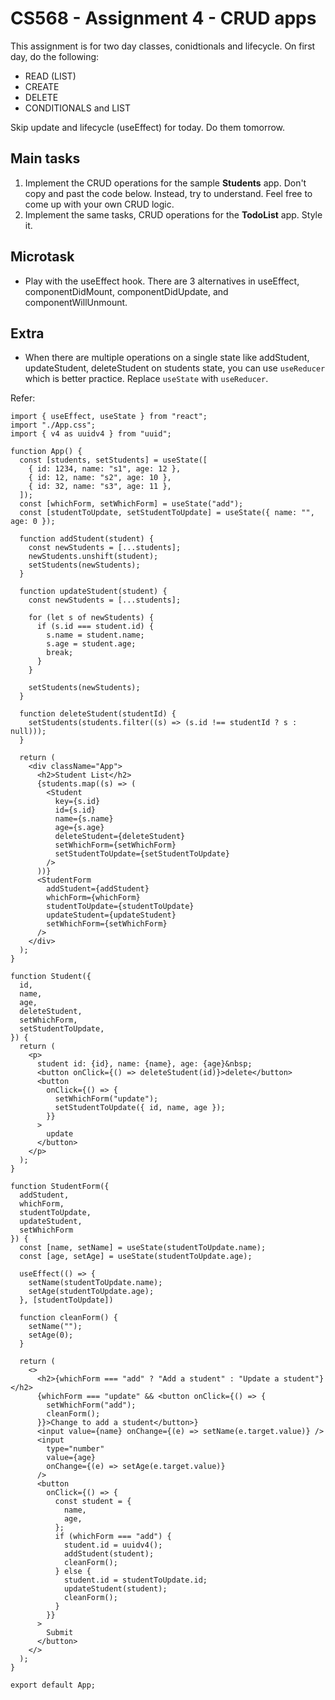 # CS568 - Assignment 4 - CRUD apps

This assignment is for two day classes, conidtionals and lifecycle.
On first day, do the following:
* READ (LIST)
* CREATE
* DELETE
* CONDITIONALS and LIST

Skip update and lifecycle (useEffect) for today. Do them tomorrow.

## Main tasks
1. Implement the CRUD operations for the sample **Students** app. Don't copy and past the code below. Instead, try to understand. Feel free to come up with your own CRUD logic.
2. Implement the same tasks, CRUD operations for the **TodoList** app. Style it.

## Microtask
* Play with the useEffect hook. There are 3 alternatives in useEffect, componentDidMount, componentDidUpdate, and componentWillUnmount.

## Extra
* When there are multiple operations on a single state like addStudent, updateStudent, deleteStudent on students state, you can use `useReducer` which is better practice. Replace `useState` with `useReducer`.

Refer:
```
import { useEffect, useState } from "react";
import "./App.css";
import { v4 as uuidv4 } from "uuid";

function App() {
  const [students, setStudents] = useState([
    { id: 1234, name: "s1", age: 12 },
    { id: 12, name: "s2", age: 10 },
    { id: 32, name: "s3", age: 11 },
  ]);
  const [whichForm, setWhichForm] = useState("add");
  const [studentToUpdate, setStudentToUpdate] = useState({ name: "", age: 0 });

  function addStudent(student) {
    const newStudents = [...students];
    newStudents.unshift(student);
    setStudents(newStudents);
  }

  function updateStudent(student) {
    const newStudents = [...students];

    for (let s of newStudents) {
      if (s.id === student.id) {
        s.name = student.name;
        s.age = student.age;
        break;
      }
    }

    setStudents(newStudents);
  }

  function deleteStudent(studentId) {
    setStudents(students.filter((s) => (s.id !== studentId ? s : null)));
  }

  return (
    <div className="App">
      <h2>Student List</h2>
      {students.map((s) => (
        <Student
          key={s.id}
          id={s.id}
          name={s.name}
          age={s.age}
          deleteStudent={deleteStudent}
          setWhichForm={setWhichForm}
          setStudentToUpdate={setStudentToUpdate}
        />
      ))}
      <StudentForm
        addStudent={addStudent}
        whichForm={whichForm}
        studentToUpdate={studentToUpdate}
        updateStudent={updateStudent}
        setWhichForm={setWhichForm}
      />
    </div>
  );
}

function Student({
  id,
  name,
  age,
  deleteStudent,
  setWhichForm,
  setStudentToUpdate,
}) {
  return (
    <p>
      student id: {id}, name: {name}, age: {age}&nbsp;
      <button onClick={() => deleteStudent(id)}>delete</button>
      <button
        onClick={() => {
          setWhichForm("update");
          setStudentToUpdate({ id, name, age });
        }}
      >
        update
      </button>
    </p>
  );
}

function StudentForm({
  addStudent,
  whichForm,
  studentToUpdate,
  updateStudent,
  setWhichForm
}) {
  const [name, setName] = useState(studentToUpdate.name);
  const [age, setAge] = useState(studentToUpdate.age);

  useEffect(() => {
    setName(studentToUpdate.name);
    setAge(studentToUpdate.age);
  }, [studentToUpdate])

  function cleanForm() {
    setName("");
    setAge(0);
  }

  return (
    <>
      <h2>{whichForm === "add" ? "Add a student" : "Update a student"}</h2>
      {whichForm === "update" && <button onClick={() => {
        setWhichForm("add");
        cleanForm();
      }}>Change to add a student</button>}
      <input value={name} onChange={(e) => setName(e.target.value)} />
      <input
        type="number"
        value={age}
        onChange={(e) => setAge(e.target.value)}
      />
      <button
        onClick={() => {
          const student = {
            name,
            age,
          };
          if (whichForm === "add") {
            student.id = uuidv4();
            addStudent(student);
            cleanForm();
          } else {
            student.id = studentToUpdate.id;
            updateStudent(student);
            cleanForm();
          }
        }}
      >
        Submit
      </button>
    </>
  );
}

export default App;

```
